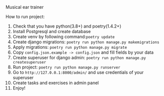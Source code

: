 Musical ear trainer

How to run project:
1) Check that you have python(3.8+) and poetry(1.4.2+)
2) Install Postgresql and create database   
3) Create venv by following command:```poetry update```
4) Create django migrations: ```poetry run python manage.py makemigrations```
5) Apply migrations: ```poetry run python manage.py migrate```
6) Copy ```config.json.example -> config.json``` and fill fields by your data
7) Create superuser for django admin: ```poetry run python manage.py createsuperuser```
8) Run project: ```poetry run python manage.py runserver```
9) Go to ```http://127.0.0.1:8000/admin/``` and use credentials of your superuser
10) Create tasks and exercises in admin panel
11) Enjoy!

   
